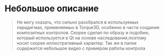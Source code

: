 
# Небольшое описание

> Не могу сказать, что сильно разобрался в используемых парадигмах, применяемых в Torque3D, особенно в части создания композитных контролов. Скорее сделал по образу и подобию, который используется в Qt на основе наследования,поэтому носит скорее иллюстративный характер. 
> Так же в папке содержится небольшое видео с примером работы контрола


